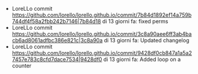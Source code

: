 * LoreLLo commit <https://github.com/lorello/lorello.github.io/commit/7b84d1892ef14a759b744df4f58a2fbb242b7146|7b84d18> di 13 giorni fa: fixed perms
* LoreLLo commit <https://github.com/lorello/lorello.github.io/commit/3c8a90aee6ff3ab4bacb6ad8061adfbc386e821c|3c8a90a> di 13 giorni fa: Updated changelog
* LoreLLo commit <https://github.com/lorello/lorello.github.io/commit/9428df0cb847a1a5a27457e783c8cfd7dace7534|9428df0> di 13 giorni fa: Added loop on a counter
